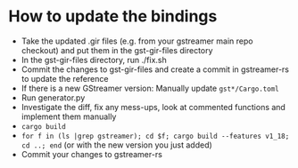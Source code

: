 # How to update the bindings

  * Take the updated .gir files (e.g. from your gstreamer main repo checkout)
    and put them in the gst-gir-files directory
  * In the gst-gir-files directory, run ./fix.sh
  * Commit the changes to gst-gir-files and create a commit in gstreamer-rs to
    update the reference
  * If there is a new GStreamer version: Manually update `gst*/Cargo.toml`
  * Run generator.py
  * Investigate the diff, fix any mess-ups, look at commented functions and
    implement them manually
  * `cargo build`
  * `for f in (ls |grep gstreamer); cd $f; cargo build --features v1_18; cd ..; end`
     (or with the new version you just added)
  * Commit your changes to gstreamer-rs
